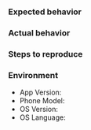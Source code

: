 ### Expected behavior

### Actual behavior

### Steps to reproduce

### Environment
- App Version:
- Phone Model:
- OS Version:
- OS Language:
